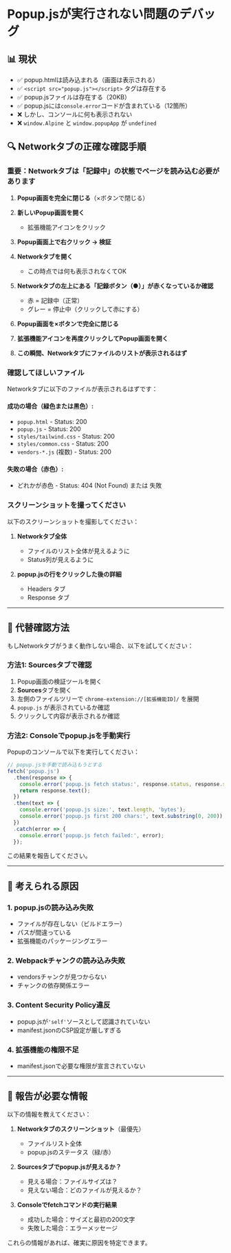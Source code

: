 # Popup.jsが実行されない問題のデバッグ

## 📊 現状

- ✅ popup.htmlは読み込まれる（画面は表示される）
- ✅ `<script src="popup.js"></script>` タグは存在する
- ✅ popup.jsファイルは存在する（20KB）
- ✅ popup.jsには`console.error`コードが含まれている（12箇所）
- ❌ しかし、コンソールに何も表示されない
- ❌ `window.Alpine` と `window.popupApp` が `undefined`

## 🔍 Networkタブの正確な確認手順

### 重要：Networkタブは「記録中」の状態でページを読み込む必要があります

1. **Popup画面を完全に閉じる**（×ボタンで閉じる）

2. **新しいPopup画面を開く**
   - 拡張機能アイコンをクリック

3. **Popup画面上で右クリック → 検証**

4. **Networkタブを開く**
   - この時点では何も表示されなくてOK

5. **Networkタブの左上にある「記録ボタン（●）」が赤くなっているか確認**
   - 赤 = 記録中（正常）
   - グレー = 停止中（クリックして赤にする）

6. **Popup画面を×ボタンで完全に閉じる**

7. **拡張機能アイコンを再度クリックしてPopup画面を開く**

8. **この瞬間、Networkタブにファイルのリストが表示されるはず**

### 確認してほしいファイル

Networkタブに以下のファイルが表示されるはずです：

#### 成功の場合（緑色または黒色）:
- `popup.html` - Status: 200
- `popup.js` - Status: 200
- `styles/tailwind.css` - Status: 200
- `styles/common.css` - Status: 200
- `vendors-*.js` (複数) - Status: 200

#### 失敗の場合（赤色）:
- どれかが赤色 - Status: 404 (Not Found) または 失敗

### スクリーンショットを撮ってください

以下のスクリーンショットを撮影してください：

1. **Networkタブ全体**
   - ファイルのリスト全体が見えるように
   - Status列が見えるように

2. **popup.jsの行をクリックした後の詳細**
   - Headers タブ
   - Response タブ

---

## 🔧 代替確認方法

もしNetworkタブがうまく動作しない場合、以下を試してください：

### 方法1: Sourcesタブで確認

1. Popup画面の検証ツールを開く
2. **Sources**タブを開く
3. 左側のファイルツリーで `chrome-extension://[拡張機能ID]/` を展開
4. `popup.js` が表示されているか確認
5. クリックして内容が表示されるか確認

### 方法2: Consoleでpopup.jsを手動実行

Popupのコンソールで以下を実行してください：

```javascript
// popup.jsを手動で読み込もうとする
fetch('popup.js')
  .then(response => {
    console.error('popup.js fetch status:', response.status, response.statusText);
    return response.text();
  })
  .then(text => {
    console.error('popup.js size:', text.length, 'bytes');
    console.error('popup.js first 200 chars:', text.substring(0, 200));
  })
  .catch(error => {
    console.error('popup.js fetch failed:', error);
  });
```

この結果を報告してください。

---

## 🐛 考えられる原因

### 1. popup.jsの読み込み失敗
- ファイルが存在しない（ビルドエラー）
- パスが間違っている
- 拡張機能のパッケージングエラー

### 2. Webpackチャンクの読み込み失敗
- vendorsチャンクが見つからない
- チャンクの依存関係エラー

### 3. Content Security Policy違反
- popup.jsが`'self'`ソースとして認識されていない
- manifest.jsonのCSP設定が厳しすぎる

### 4. 拡張機能の権限不足
- manifest.jsonで必要な権限が宣言されていない

---

## 📝 報告が必要な情報

以下の情報を教えてください：

1. **Networkタブのスクリーンショット**（最優先）
   - ファイルリスト全体
   - popup.jsのステータス（緑/赤）

2. **Sourcesタブでpopup.jsが見えるか？**
   - 見える場合：ファイルサイズは？
   - 見えない場合：どのファイルが見えるか？

3. **Consoleでfetchコマンドの実行結果**
   - 成功した場合：サイズと最初の200文字
   - 失敗した場合：エラーメッセージ

これらの情報があれば、確実に原因を特定できます。
